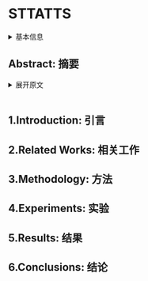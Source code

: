 # STTATTS

<details>
<summary>基本信息</summary>

- 标题: "STTATTS: Unified Speech-To-Text And Text-To-Speech Model"
- 作者:
  - 01 Hawau Olamide Toyin
  - 02 Hao Li
  - 03 Hanan Aldarmaki
- 链接:
  - [ArXiv](https://arxiv.org/abs/2410.18607)
  - [Publication]() EMNLP 2024 Findings
  - [Github](https://github.com/mbzuai-nlp/sttatts)
  - [Demo]
- 文件:
  - [ArXiv](_PDF/2410.18607v1__STTATTS__Unified_Speech-To-Text_And_Text-To-Speech_Model.pdf)
  - [Publication] #TODO

</details>

## Abstract: 摘要

<details>
<summary>展开原文</summary>

Speech recognition and speech synthesis models are typically trained separately, each with its own set of learning objectives, training data, and model parameters, resulting in two distinct large networks.
We propose a parameter-efficient approach to learning ASR and TTS jointly via a multi-task learning objective and shared parameters.
Our evaluation demonstrates that the performance of our multi-task model is comparable to that of individually trained models while significantly saving computational and memory costs (∼50\% reduction in the total number of parameters required for the two tasks combined).
We experiment with English as a resource-rich language, and Arabic as a relatively low-resource language due to shortage of TTS data.
Our models are trained with publicly available data, and both the training code and model checkpoints are openly available for further research.

</details>
<br>

## 1.Introduction: 引言

## 2.Related Works: 相关工作

## 3.Methodology: 方法

## 4.Experiments: 实验

## 5.Results: 结果

## 6.Conclusions: 结论